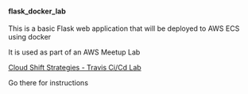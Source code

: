 #### flask_docker_lab

This is a basic Flask web application that will be deployed to AWS ECS using docker

It is used as part of an AWS Meetup Lab

[Cloud Shift Strategies - Travis Ci/Cd Lab](https://www.cloudshiftstrategies.com/travisLab.html)

Go there for instructions
